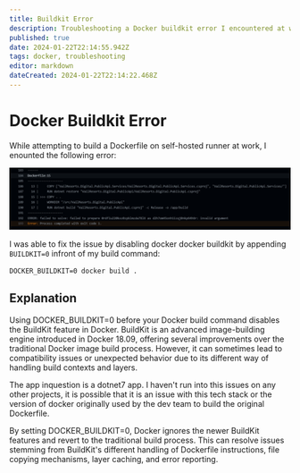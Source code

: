 ```yaml
---
title: Buildkit Error
description: Troubleshooting a Docker buildkit error I encountered at work. 
published: true
date: 2024-01-22T22:14:55.942Z
tags: docker, troubleshooting
editor: markdown
dateCreated: 2024-01-22T22:14:22.468Z
---
```


# Docker Buildkit Error

While attempting to build a Dockerfile on self-hosted runner at work, I enounted the following error: 

![buildkit-error.png](/images/buildkit-error.png)

I was able to fix the issue by disabling docker docker buildkit by appending `BUILDKIT=0` infront of my build command:

```
DOCKER_BUILDKIT=0 docker build .
```

## Explanation

Using DOCKER_BUILDKIT=0 before your Docker build command disables the BuildKit feature in Docker. BuildKit is an advanced image-building engine introduced in Docker 18.09, offering several improvements over the traditional Docker image build process. However, it can sometimes lead to compatibility issues or unexpected behavior due to its different way of handling build contexts and layers.

The app inquestion is a dotnet7 app. I haven't run into this issues on any other projects, it is possible that it is an issue with this tech stack or the version of docker originally used by the dev team to build the original Dockerfile. 

By setting DOCKER_BUILDKIT=0, Docker ignores the newer BuildKit features and revert to the traditional build process. This can resolve issues stemming from BuildKit's different handling of Dockerfile instructions, file copying mechanisms, layer caching, and error reporting.


